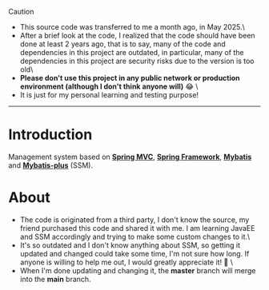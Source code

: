 > [!CAUTION]
> - This source code was transferred to me a month ago, in May 2025.\
> - After a brief look at the code, I realized that the code should have been done at least 2 years ago, that is to say, many of the code and dependencies in this project are outdated, in particular, many of the dependencies in this project are security risks due to the version is too old\
> - **Please don't use this project in any public network or production environment (although I don't think anyone will)** :joy: \
> - It is just for my personal learning and testing purpose!

---

# Introduction
Management system based on [**Spring MVC**](https://docs.spring.io/spring-framework/reference/web/webmvc.html), [**Spring Framework**](https://github.com/spring-projects/spring-framework), [**Mybatis**](https://github.com/mybatis/mybatis-3) and [**Mybatis-plus**](https://github.com/baomidou/mybatis-plus) (SSM).

# About

- The code is originated from a third party, I don't know the source, my friend purchased this code and shared it with me. I am learning JavaEE and SSM accordingly and trying to make some custom changes to it.\
- It's so outdated and I don't know anything about SSM, so getting it updated and changed could take some time, I'm not sure how long. If anyone is willing to help me out, I would greatly appreciate it! :smiling_face_with_three_hearts: \
- When I'm done updating and changing it, the __master__ branch will merge into the __main__ branch.